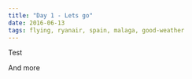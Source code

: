 ```yaml
---
title: "Day 1 - Lets go"
date: 2016-06-13
tags: flying, ryanair, spain, malaga, good-weather
---
```


Test

<div></div><!--more-->

And more
